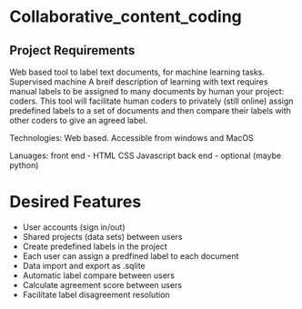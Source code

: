 # Collaborative_content_coding

## Project Requirements
Web based tool to label text documents, for machine learning tasks. Supervised machine A breif description of learning with text requires manual labels to be assigned to many documents by human your project: coders. This tool will facilitate human coders to privately (still online) assign predefined labels to a set of documents and then compare their labels with other coders to give an agreed label. 

Technologies: Web based. Accessible from windows and MacOS

Lanuages: front end - HTML CSS Javascript back end - optional (maybe python)


# Desired Features

- User accounts (sign in/out)
- Shared projects (data sets) between users
- Create predefined labels in the project
- Each user can assign a predfined label to each document
- Data import and export as .sqlite 
- Automatic label compare between users
- Calculate agreement score between users 
- Facilitate label disagreement resolution

